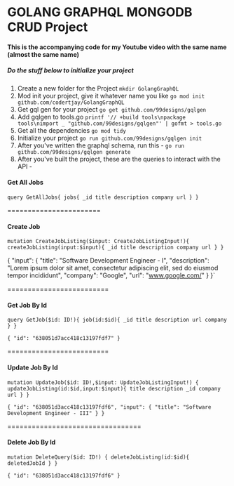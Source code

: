 # GOLANG GRAPHQL MONGODB CRUD Project

#### This is the accompanying code for my Youtube video with the same name (almost the same name)

##### Do the stuff below to initialize your project

1. Create a new folder for the Project
   `mkdir GolangGraphQL`
2. Mod init your project, give it whatever name you like
   `go mod init github.com/codertjay/GolangGraphQL`
3. Get gql gen for your project
   `go get github.com/99designs/gqlgen`
4. Add gqlgen to tools.go
   `printf '// +build tools\npackage tools\nimport _ "github.com/99designs/gqlgen"' | gofmt > tools.go`
5. Get all the dependencies
   `go mod tidy`
6. Initialize your project
   `go run github.com/99designs/gqlgen init`
7. After you've written the graphql schema, run this - `go run github.com/99designs/gqlgen generate`
8. After you've built the project, these are the queries to interact with the API -

#### Get All Jobs

`query GetAllJobs{
jobs{
_id
title
description
company
url
}
}`

=======================

#### Create Job

`mutation CreateJobListing($input: CreateJobListingInput!){
createJobListing(input:$input){
_id
title
description
company
url
}
}`

{
"input": {
"title": "Software Development Engineer - I",
"description": "Lorem ipsum dolor sit amet, consectetur adipiscing elit, sed do eiusmod tempor incididunt",
"company": "Google",
"url": "www.google.com/"
}
}`

=========================

#### Get Job By Id

`query GetJob($id: ID!){
job(id:$id){
_id
title
description
url
company
}
}`

`{
"id": "638051d7acc418c13197fdf7"
}`

=========================

#### Update Job By Id

`mutation UpdateJob($id: ID!,$input: UpdateJobListingInput!) {
updateJobListing(id:$id,input:$input){
title
description
_id
company
url
}
}`

`{
"id": "638051d3acc418c13197fdf6",
"input": {
"title": "Software Development Engineer - III"
}
}`

=================================

#### Delete Job By Id

`mutation DeleteQuery($id: ID!) {
deleteJobListing(id:$id){
deletedJobId
}
}`

`{
"id": "638051d3acc418c13197fdf6"
}`